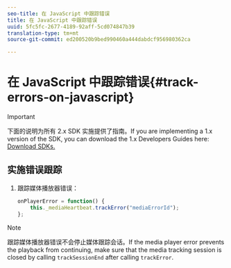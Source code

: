```yaml
---
seo-title: 在 JavaScript 中跟踪错误
title: 在 JavaScript 中跟踪错误
uuid: 5fc5fc-2677-4189-92aff-5cd074847b39
translation-type: tm+mt
source-git-commit: ed200520b9bed990460a444dabdcf956980362ca

---
```



# 在 JavaScript 中跟踪错误{#track-errors-on-javascript}

>[!IMPORTANT]
>
>下面的说明为所有 2.x SDK 实施提供了指南。If you are implementing a 1.x version of the SDK, you can download the 1.x Developers Guides here: [Download SDKs.](../../sdk-implement/download-sdks.md)

## 实施错误跟踪

1. 跟踪媒体播放器错误：

   ```js
   onPlayerError = function() { 
       this._mediaHeartbeat.trackError("mediaErrorId"); 
   };
   ```

>[!NOTE]
>
>跟踪媒体播放器错误不会停止媒体跟踪会话。If the media player error prevents the playback from continuing, make sure that the media tracking session is closed by calling `trackSessionEnd` after calling `trackError`.

